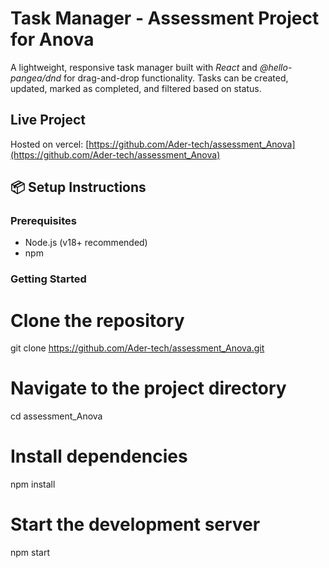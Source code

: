 # Task Manager - Assessment Project for Anova

A lightweight, responsive task manager built with *React* and *@hello-pangea/dnd* for drag-and-drop functionality. Tasks can be created, updated, marked as completed, and filtered based on status.


##  Live Project

Hosted on vercel: [https://github.com/Ader-tech/assessment_Anova](https://github.com/Ader-tech/assessment_Anova)


## 📦 Setup Instructions

### Prerequisites

- Node.js (v18+ recommended)
- npm 

### Getting Started

# Clone the repository
git clone https://github.com/Ader-tech/assessment_Anova.git

# Navigate to the project directory
cd assessment_Anova

# Install dependencies
npm install

# Start the development server
npm start
